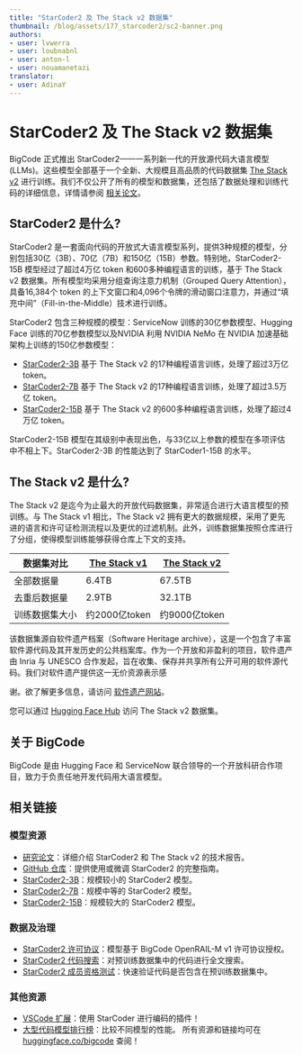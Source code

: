 ```yaml
---
title: "StarCoder2 及 The Stack v2 数据集" 
thumbnail: /blog/assets/177_starcoder2/sc2-banner.png
authors:
- user: lvwerra
- user: loubnabnl
- user: anton-l
- user: nouamanetazi
translator:
- user: AdinaY
---
```


# StarCoder2 及 The Stack v2 数据集

BigCode 正式推出 StarCoder2——一系列新一代的开放源代码大语言模型(LLMs)。这些模型全部基于一个全新、大规模且高品质的代码数据集 [The Stack v2](https://huggingface.co/datasets/bigcode/the-stack-v2/) 进行训练。我们不仅公开了所有的模型和数据集，还包括了数据处理和训练代码的详细信息，详情请参阅 [相关论文](https://drive.google.com/file/d/17iGn3c-sYNiLyRSY-A85QOzgzGnGiVI3/view?usp=sharing)。

## StarCoder2 是什么?

StarCoder2 是一套面向代码的开放式大语言模型系列，提供3种规模的模型，分别包括30亿（3B）、70亿（7B）和150亿（15B）参数。特别地，StarCoder2-15B 模型经过了超过4万亿 token 和600多种编程语言的训练，基于 The Stack v2 数据集。所有模型均采用分组查询注意力机制（Grouped Query Attention），具备16,384个 token 的上下文窗口和4,096个令牌的滑动窗口注意力，并通过“填充中间”（Fill-in-the-Middle）技术进行训练。

StarCoder2 包含三种规模的模型：ServiceNow 训练的30亿参数模型、Hugging Face 训练的70亿参数模型以及NVIDIA 利用 NVIDIA NeMo 在 NVIDIA 加速基础架构上训练的150亿参数模型：

- [StarCoder2-3B](https://huggingface.co/bigcode/starcoder2-3b) 基于 The Stack v2 的17种编程语言训练，处理了超过3万亿 token。
- [StarCoder2-7B](https://huggingface.co/bigcode/starcoder2-7b) 基于 The Stack v2 的17种编程语言训练，处理了超过3.5万亿 token。
- [StarCoder2-15B](https://huggingface.co/bigcode/starcoder2-15b) 基于 The Stack v2 的600多种编程语言训练，处理了超过4万亿 token。

StarCoder2-15B 模型在其级别中表现出色，与33亿以上参数的模型在多项评估中不相上下。StarCoder2-3B 的性能达到了 StarCoder1-15B 的水平。

## The Stack v2 是什么?

The Stack v2 是迄今为止最大的开放代码数据集，非常适合进行大语言模型的预训练。与 The Stack v1 相比，The Stack v2 拥有更大的数据规模，采用了更先进的语言和许可证检测流程以及更优的过滤机制。此外，训练数据集按照仓库进行了分组，使得模型训练能够获得仓库上下文的支持。

| 数据集对比 | [The Stack v1](https://huggingface.co/datasets/bigcode/the-stack/) | [The Stack v2](https://huggingface.co/datasets/bigcode/the-stack-v2/) |
|--------|------|------|
| 全部数据量 | 6.4TB | 67.5TB |
| 去重后数据量 | 2.9TB | 32.1TB | 
| 训练数据集大小 | 约2000亿token | 约9000亿token |

该数据集源自软件遗产档案（Software Heritage archive），这是一个包含了丰富软件源代码及其开发历史的公共档案库。作为一个开放和非盈利的项目，软件遗产由 Inria 与 UNESCO 合作发起，旨在收集、保存并共享所有公开可用的软件源代码。我们对软件遗产提供这一无价资源表示感

谢。欲了解更多信息，请访问 [软件遗产网站](https://www.softwareheritage.org)。

您可以通过 [Hugging Face Hub](https://huggingface.co/datasets/bigcode/the-stack-v2/) 访问 The Stack v2 数据集。

## 关于 BigCode

BigCode 是由 Hugging Face 和 ServiceNow 联合领导的一个开放科研合作项目，致力于负责任地开发代码用大语言模型。

## 相关链接

### 模型资源
- [研究论文](https://drive.google.com/file/d/17iGn3c-sYNiLyRSY-A85QOzgzGnGiVI3/view?usp=sharing)：详细介绍 StarCoder2 和 The Stack v2 的技术报告。
- [GitHub 仓库](https://github.com/bigcode-project/starcoder2/)：提供使用或微调 StarCoder2 的完整指南。
- [StarCoder2-3B](https://huggingface.co/bigcode/starcoder2-3b)：规模较小的 StarCoder2 模型。
- [StarCoder2-7B](https://huggingface.co/bigcode/starcoder2-7b)：规模中等的 StarCoder2 模型。
- [StarCoder2-15B](https://huggingface.co/bigcode/starcoder2-15b)：规模较大的 StarCoder2 模型。

### 数据及治理
- [StarCoder2 许可协议](https://huggingface.co/spaces/bigcode/bigcode-model-license-agreement)：模型基于 BigCode OpenRAIL-M v1 许可协议授权。
- [StarCoder2 代码搜索](https://huggingface.co/spaces/bigcode/search-v2)：对预训练数据集中的代码进行全文搜索。
- [StarCoder2 成员资格测试](https://stack.dataportraits.org)：快速验证代码是否包含在预训练数据集中。

### 其他资源
- [VSCode 扩展](https://marketplace.visualstudio.com/items?itemName=HuggingFace.huggingface-vscode)：使用 StarCoder 进行编码的插件！
- [大型代码模型排行榜](https://huggingface.co/spaces/bigcode/bigcode-models-leaderboard)：比较不同模型的性能。
所有资源和链接均可在 [huggingface.co/bigcode](https://huggingface.co/bigcode) 查阅！
